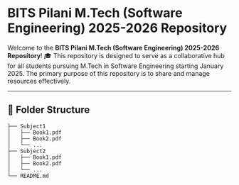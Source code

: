 # BITS Pilani M.Tech (Software Engineering) 2025-2026 Repository

Welcome to the **BITS Pilani M.Tech (Software Engineering) 2025-2026 Repository**! 🎓 This repository is designed to serve as a collaborative hub for all students pursuing M.Tech in Software Engineering starting January 2025. The primary purpose of this repository is to share and manage resources effectively.

---

## 📂 Folder Structure

```plaintext
├── Subject1
│   ├── Book1.pdf
│   ├── Book2.pdf
│   └── ...
├── Subject2
│   ├── Book1.pdf
│   ├── Book2.pdf
│   └── ...
└── README.md
```
